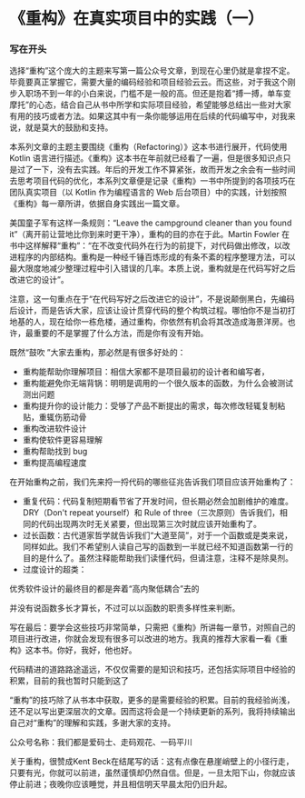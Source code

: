 # 《重构》在真实项目中的实践（一）

### 写在开头

选择“重构”这个庞大的主题来写第一篇公众号文章，到现在心里仍就是拿捏不定。毕竟要真正掌握它，需要大量的编码经验和项目经验云云。而这些，对于我这个刚步入职场不到一年的小白来说，门槛不是一般的高。但还是抱着“搏一搏，单车变摩托”的心态，结合自己从书中所学和实际项目经验，希望能够总结出一些对大家有用的技巧或者方法。如果这其中有一条你能够运用在后续的代码编写中，对我来说，就是莫大的鼓励和支持。

本系列文章的主题主要围绕《重构（Refactoring）》这本书进行展开，代码使用 Kotlin 语言进行描述。《重构》这本书在年前就已经看了一遍，但是很多知识点只是过了一下，没有去实践。年后的开发工作不算紧张，故而开发之余会有一些时间去思考项目代码的优化，本系列文章便是记录《重构》一书中所提到的各项技巧在团队真实项目（以 Kotlin 作为编程语言的 Web 后台项目）中的实践，计划按照《重构》每一章所讲，依据自身实践出一篇文章。

美国童子军有这样一条规则：“Leave the campground cleaner than you found it”（离开前让营地比你到来时更干净），重构的目的亦在于此。Martin Fowler 在书中这样解释“重构”：“在不改变代码外在行为的前提下，对代码做出修改，以改进程序的内部结构。重构是一种经千锤百炼形成的有条不紊的程序整理方法，可以最大限度地减少整理过程中引入错误的几率。本质上说，重构就是在代码写好之后改进它的设计”。

注意，这一句重点在于“在代码写好之后改进它的设计”，不是说颠倒黑白，先编码后设计，而是告诉大家，应该让设计贯穿代码的整个构筑过程。哪怕你不是当初打地基的人，现在给你一栋危楼，通过重构，你依然有机会将其改造成海景洋房。也许，最重要的不是掌握了什么方法，而是你有没有开始。

既然“鼓吹 ”大家去重构，那必然是有很多好处的：

- 重构能帮助你理解项目：相信大家都不是项目最初的设计者和编写者，
- 重构能避免你无端背锅：明明是调用的一个很久版本的函数，为什么会被测试测出问题
- 重构提升你的设计能力：受够了产品不断提出的需求，每次修改轻辄复制粘贴，重辄伤筋动骨
- 重构改进软件设计
- 重构使软件更容易理解
- 重构帮助找到 bug
- 重构提高编程速度

在开始重构之前，我们先来捋一捋代码的哪些征兆告诉我们项目应该开始重构了：

- 重复代码：代码复制短期看节省了开发时间，但长期必然会加剧维护的难度。DRY（Don't repeat yourself）和 Rule of three（三次原则）告诉我们，相同的代码出现两次时无关紧要，但出现第三次时就应该开始重构了。
- 过长函数：古代道家哲学就告诉我们“大道至简”，对于一个函数或是类来说，同样如此。我们不希望别人读自己写的函数到一半就已经不知道函数第一行的目的是什么了。虽然注释能帮助我们读懂代码，但请注意，注释不是除臭剂。
- 过度设计的超类：

优秀软件设计的最终目的都是奔着“高内聚低耦合”去的

并没有说函数多长才算长，不过可以以函数的职责多样性来判断。







写在最后：要学会这些技巧非常简单，只需把《重构》所讲每一章节，对照自己的项目进行改进，你就会发现有很多可以改进的地方。我真的推荐大家看一看《重构》这本书。你好，我好，他也好。



代码精进的道路路途遥远，不仅仅需要的是知识和技巧，还包括实际项目中经验的积累，目前的我也暂时只能到这了



“重构”的技巧除了从书本中获取，更多的是需要经验的积累。目前的我经验尚浅，还不足以写出更深层次的文章。因而这将会是一个持续更新的系列，我将持续输出自己对“重构”的理解和实践，多谢大家的支持。





公众号名称：我们都是爱码士、走码观花、一码平川



关于重构，很赞成Kent Beck在结尾写的话：这有点像在悬崖峭壁上的小径行走，只要有光，你就可以前进，虽然谨慎却仍然自信。但是，一旦太阳下山，你就应该停止前进；夜晚你应该睡觉，并且相信明天早晨太阳仍旧升起。